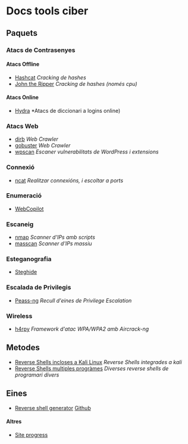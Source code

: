 # Docs tools ciber

## Paquets

### Atacs de Contrasenyes

#### Atacs Offline

   - [Hashcat](./eines/Atacs_Contrasenyes/Atacs_Offline/hashcat/hashcat.md) *Cracking de hashes*
   - [John the Ripper](./eines/Atacs_Contrasenyes/Atacs_Offline/john_the_ripper/johntheripper.md) *Cracking de hashes (només cpu)*

#### Atacs Online

   - [Hydra](./eines/Atacs_Contrasenyes/Atacs_Online/hydra/hydra.md) *Atacs de diccionari a logins online)

### Atacs Web

   - [dirb](./eines/Atacs_web/dirb/dirb.md) *Web Crawler*
   - [gobuster](./eines/Atacs_web/gobuster/gobuster.md) *Web Crawler*
   - [wpscan](./eines/Atacs_web/wpscan/wpscan.md) *Escaner vulnerabilitats de WordPress i extensions*

### Connexió
  
   - [ncat](./eines/Connexio/ncat/ncat.md) *Realitzar connexións, i escoltar a ports*

### Enumeració
  
   - [WebCopilot](./eines/Connexio/ncat/ncat.md)
  
  
### Escaneig
  
   - [nmap](./eines/Escaneig/nmap/nmap.md) *Scanner d'IPs amb scripts*
   - [masscan](./eines/Escaneig/masscan/masscan.md) *Scanner d'IPs massiu*


### Esteganografia

   - [Steghide](./eines/Esteganografia/steghide/steghide.md)
  
### Escalada de Privilegis
  
   - [Peass-ng](./eines/Privilege_Escalation/PEASS-ng/peass-ng.md) *Recull d'eines de Privilege Escalation*

  
### Wireless
  
   - [h4rpy](./eines/Wireless/h4rpy/h4rpy.md) *Framework d'atac WPA/WPA2 amb Aircrack-ng*


## Metodes

  - [Reverse Shells incloses a Kali Linux](./metodes/kaliReverseShells.md) *Reverse Shells integrades a kali*
  - [Reverse Shells multiples progràmes](./metodes/reverseShells.md) *Diverses reverse shells de programari divers*


## Eines

  - [Reverse shell generator](./einesExternes/reverse-shell-generator/index.html) [Github](https://github.com/0dayCTF/reverse-shell-generator)


#### Altres
  - [Site progress](siteProgress.md)